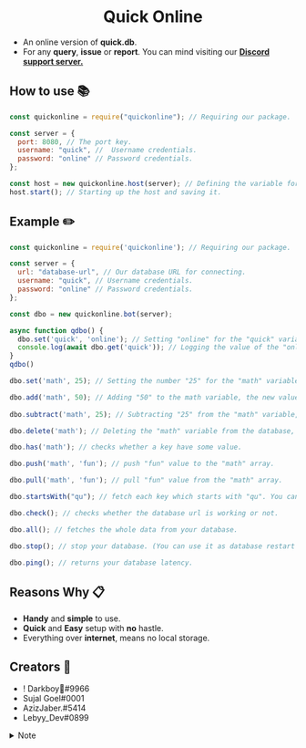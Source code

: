 <center><h1> Quick Online</h1></center>

+ An online version of **quick.db**.
+ For any **query**, **issue** or **report**. You can mind visiting our **[Discord support server.](https://discord.gg/devs)**

## How to use 📚 
```js
const quickonline = require("quickonline"); // Requiring our package.

const server = {
  port: 8080, // The port key.
  username: "quick", //  Username credentials.
  password: "online" // Password credentials.
};

const host = new quickonline.host(server); // Defining the variable for our host.
host.start(); // Starting up the host and saving it.
```

## Example ✏️
```js
const quickonline = require('quickonline'); // Requiring our package.

const server = {
  url: "database-url", // Our database URL for connecting.
  username: "quick", // Username credentials.
  password: "online" // Password credentials.
};

const dbo = new quickonline.bot(server);

async function qdbo() {
  dbo.set('quick', 'online'); // Setting "online" for the "quick" variable in the database.
  console.log(await dbo.get('quick')); // Logging the value of the "online" variable.
}
qdbo()

dbo.set('math', 25); // Setting the number "25" for the "math" variable in the database.

dbo.add('math', 50); // Adding "50" to the math variable, the new value will be "75".
  
dbo.subtract('math', 25); // Subtracting "25" from the "math" variable, the new value will be "50".

dbo.delete('math'); // Deleting the "math" variable from the database, so it's value no longer exists.

dbo.has('math'); // checks whether a key have some value.

dbo.push('math', 'fun'); // push "fun" value to the "math" array.

dbo.pull('math', 'fun'); // pull "fun" value from the "math" array.

dbo.startsWith("qu"); // fetch each key which starts with "qu". You can add range to your fetch (default is 10). Example : dbo.startsWith("qu", 5)

dbo.check(); // checks whether the database url is working or not.

dbo.all(); // fetches the whole data from your database.

dbo.stop(); // stop your database. (You can use it as database restart with pm2.)

dbo.ping(); // returns your database latency.
```

## Reasons **Why** 📋
+ **Handy** and **simple** to use.
+ **Quick** and **Easy** setup with **no** hastle.
+ Everything over **internet**, means no local storage.

## **Creators** 💖
+ ! Darkboy🍭#9966
+ Sujal Goel#0001
+ AzizJaber.#5414
+ Lebyy_Dev#0899

<details>
<summary>Note</summary>

+ You can ignore this if not using **repl.it** or **glitch.com**.
+ For those who are using **repl.it** or **glitch.com** then you can use any of the following uptime service to uptime your database. So, that it won't go to sleep.
    + https://uptime.sujalgoel.ml/
    + https://uptimerobot.com/

</details>